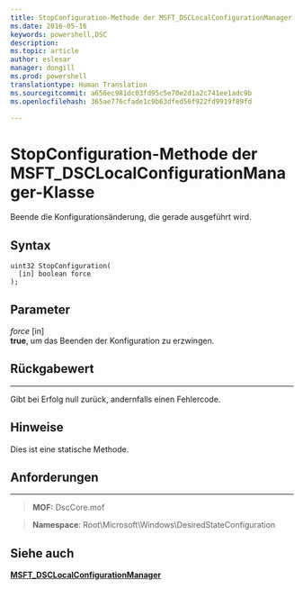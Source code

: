 ```yaml
---
title: StopConfiguration-Methode der MSFT_DSCLocalConfigurationManager-Klasse
ms.date: 2016-05-16
keywords: powershell,DSC
description: 
ms.topic: article
author: eslesar
manager: dongill
ms.prod: powershell
translationtype: Human Translation
ms.sourcegitcommit: a656ec981dc03fd95c5e70e2d1a2c741ee1adc9b
ms.openlocfilehash: 365ae776cfade1c9b63dfed56f922fd9919f89fd

---
```


# StopConfiguration-Methode der MSFT_DSCLocalConfigurationManager-Klasse

Beende die Konfigurationsänderung, die gerade ausgeführt wird.

Syntax
------

```mof
uint32 StopConfiguration(
  [in] boolean force
);
```

Parameter
----------

*force* \[in\]  
**true**, um das Beenden der Konfiguration zu erzwingen.

## Rückgabewert
------------

Gibt bei Erfolg null zurück, andernfalls einen Fehlercode.

## Hinweise

Dies ist eine statische Methode.

## Anforderungen
------------
>**MOF:** DscCore.mof

>**Namespace**: Root\Microsoft\Windows\DesiredStateConfiguration


## Siehe auch


[**MSFT_DSCLocalConfigurationManager**](msft-dsclocalconfigurationmanager.md)


 

 






<!--HONumber=Oct16_HO1-->


